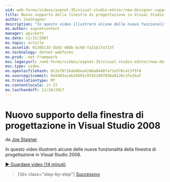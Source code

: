 ```yaml
---
uid: web-forms/videos/aspnet-35/visual-studio-editor/new-designer-support-in-visual-studio-2008
title: Nuovo supporto della finestra di progettazione in Visual Studio 2008 | Documenti Microsoft
author: JoeStagner
description: "In questo video illustrerò alcune delle nuove funzionalità della finestra di progettazione in Visual Studio 2008."
ms.author: aspnetcontent
manager: wpickett
ms.date: 11/15/2007
ms.topic: article
ms.assetid: 01305c35-5b83-408b-bc9d-fa31b17a723f
ms.technology: dotnet-webforms
ms.prod: .net-framework
msc.legacyurl: /web-forms/videos/aspnet-35/visual-studio-editor/new-designer-support-in-visual-studio-2008
msc.type: video
ms.openlocfilehash: 012e70716ab86ead240a8440fa71e578c413f5f8
ms.sourcegitcommit: 9a9483aceb34591c97451997036a9120c3fe2baf
ms.translationtype: MT
ms.contentlocale: it-IT
ms.lasthandoff: 11/10/2017
---
```

<a name="new-designer-support-in-visual-studio-2008"></a>Nuovo supporto della finestra di progettazione in Visual Studio 2008
====================
da [Joe Stagner](https://github.com/JoeStagner)

In questo video illustrerò alcune delle nuove funzionalità della finestra di progettazione in Visual Studio 2008.

[&#9654; Guardare video (14 minuti)](https://channel9.msdn.com/Blogs/ASP-NET-Site-Videos/new-designer-support-in-visual-studio-2008)

>[!div class="step-by-step"]
[Successivo](javascript-intellisense-support-in-visual-studio-2008.md)
